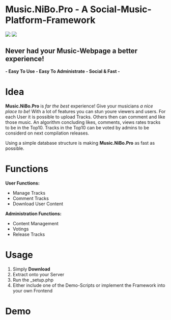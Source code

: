 # Music.NiBo.Pro - A Social-Music-Platform-Framework 
![](https://img.shields.io/badge/status-in%20development-red.svg)
![](https://img.shields.io/badge/version-n.A.-red.svg)

## Never had your Music-Webpage a better experience!
**- Easy To Use - Easy To Administrate - Social & Fast -**

# Idea
**Music.NiBo.Pro** is *far the best* experience! Give your musicians *a nice place to be*!
With a lot of features you can stun youre viewers and users.
For each User it is possible to upload Tracks. Others then can comment and like those music.
An algorithm concluding likes, comments, views rates tracks to be in the Top10.
Tracks in the Top10 can be voted by admins to be considerd on next compilation releases.

Using a simple database structure is making **Music.NiBo.Pro** as fast as possible.

# Functions
**User Functions:**
- Manage Tracks
- Comment Tracks
- Download User Content

**Administration Functions:**
- Content Management
- Votings
- Release Tracks

# Usage
1. Simply **Download**
2. Extract onto your Server
3. Run the _setup.php
4. Either include one of the Demo-Scripts or implement the Framework into your own Frontend

# Demo